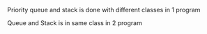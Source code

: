 Priority queue and stack is done with different classes in 1 program

Queue and Stack is in same class in 2 program
